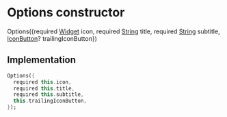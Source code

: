 


# Options constructor







Options({required [Widget](https://api.flutter.dev/flutter/widgets/Widget-class.html) icon, required [String](https://api.flutter.dev/flutter/dart-core/String-class.html) title, required [String](https://api.flutter.dev/flutter/dart-core/String-class.html) subtitle, [IconButton](https://api.flutter.dev/flutter/material/IconButton-class.html)? trailingIconButton})





## Implementation

```dart
Options({
  required this.icon,
  required this.title,
  required this.subtitle,
  this.trailingIconButton,
});
```







